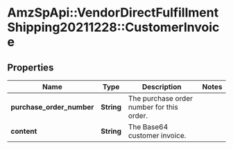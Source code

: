# AmzSpApi::VendorDirectFulfillmentShipping20211228::CustomerInvoice

## Properties
Name | Type | Description | Notes
------------ | ------------- | ------------- | -------------
**purchase_order_number** | **String** | The purchase order number for this order. | 
**content** | **String** | The Base64 customer invoice. | 

